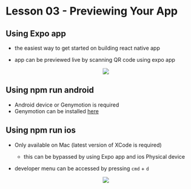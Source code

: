 # Lesson 03 - Previewing Your App

## Using Expo app
- the easiest way to get started on building react native app
- app can be previewed live by scanning QR code using expo app

    <div style="text-align: center;">
        <img src="https://user-images.githubusercontent.com/6856382/71785218-3e11d500-2fba-11ea-98d9-a1e2a210721c.png">
    </div>

## Using npm run android
- Android device or Genymotion is required
- Genymotion can be installed [here](https://www.genymotion.com/fun-zone/)

## Using npm run ios
- Only available on Mac (latest version of XCode is required)
    - this can be bypassed by using Expo app and ios Physical device
- developer menu can be accessed by pressing `cmd` + `d`

    <div style="text-align: center;">
        <img src="https://user-images.githubusercontent.com/6856382/71785988-99949080-2fc3-11ea-9d66-14932c4a4aa3.png">
    </div>
